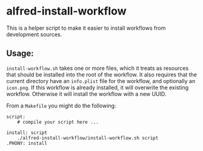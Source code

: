 # alfred-install-workflow

This is a helper script to make it easier to install workflows from
development sources.

## Usage:

`install-workflow.sh` takes one or more files, which it treats as
resources that should be installed into the root of the workflow. It
also requires that the current directory have an `info.plist` file for
the workflow, and optionally an `icon.png`. If this workflow is already
installed, it will overwrite the existing workflow. Otherwise it will
install the workflow with a new UUID.

From a `Makefile` you might do the following:

```make
script:
    # compile your script here ...

install: script
    ./alfred-install-workflow/install-workflow.sh script
.PHONY: install
```
